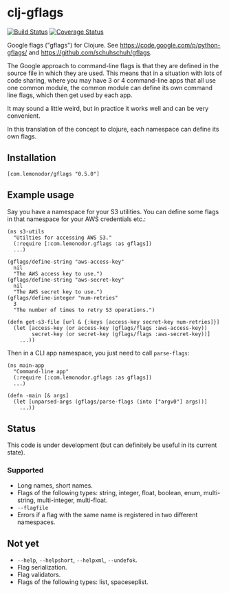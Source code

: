 # clj-gflags

[![Build Status](https://travis-ci.org/wiseman/clj-gflags.png?branch=master)](https://travis-ci.org/wiseman/clj-gflags) [![Coverage Status](https://coveralls.io/repos/wiseman/clj-gflags/badge.png?branch=master)](https://coveralls.io/r/wiseman/clj-gflags?branch=master)

Google flags ("gflags") for Clojure. See
https://code.google.com/p/python-gflags/ and
https://github.com/schuhschuh/gflags.

The Google approach to command-line flags is that they are defined in
the source file in which they are used.  This means that in a
situation with lots of code sharing, where you may have 3 or 4
command-line apps that all use one common module, the common module
can define its own command line flags, which then get used by each
app.

It may sound a little weird, but in practice it works well and can be
very convenient.

In this translation of the concept to clojure, each namespace can
define its own flags.


## Installation

```
[com.lemonodor/gflags "0.5.0"]
```


## Example usage

Say you have a namespace for your S3 utilities.  You can define some
flags in that namespace for your AWS credentials etc.:

```
(ns s3-utils
  "Utilties for accessing AWS S3."
  (:require [:com.lemonodor.gflags :as gflags])
  ...)

(gflags/define-string "aws-access-key"
  nil
  "The AWS access key to use.")
(gflags/define-string "aws-secret-key"
  nil
  "The AWS secret key to use.")
(gflags/define-integer "num-retries"
  3
  "The number of times to retry S3 operations.")

(defn get-s3-file [url & {:keys [access-key secret-key num-retries]}]
  (let [access-key (or access-key (gflags/flags :aws-access-key))
        secret-key (or secret-key (gflags/flags :aws-secret-key))]
    ...))
```

Then in a CLI app namespace, you just need to call `parse-flags`:
```
(ns main-app
  "Command-line app"
  (:require [:com.lemonodor.gflags :as gflags])
  ...)

(defn -main [& args]
  (let [unparsed-args (gflags/parse-flags (into ["argv0"] args))]
    ...))
```

## Status

This code is under development (but can definitely be useful in its
current state).

### Supported

* Long names, short names.
* Flags of the following types: string, integer, float, boolean, enum, multi-string, multi-integer, multi-float.
* `--flagfile`
* Errors if a flag with the same name is registered in two different namespaces.


## Not yet

* `--help`, `--helpshort`, `--helpxml`, `--undefok`.
* Flag serialization.
* Flag validators.
* Flags of the following types: list, spaceseplist.
